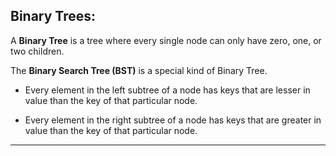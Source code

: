 <!--{type:Centered text}-->
<!--{title:Binary Trees}-->
## Binary Trees:

A **Binary Tree** is a tree where every single node can only have zero, one, or two children.

The **Binary Search Tree (BST)** is a special kind of Binary Tree. 

* Every element in the left subtree of a node has keys that are lesser in value than the key of that particular node.

* Every element in the right subtree of a node has keys that are greater in value than the key of that particular node.

-----------------------------------------------------------------------------------------------------

[for speaker]: <> (A simple tree structure is fundamental, but let's investigate a specific type of tree that allowsfor an interesting and structured way to store data.The tree structure we will be dealing with, however, is a special kind of Binary Tree, the Binary Search Tree have a few more restrictions)

